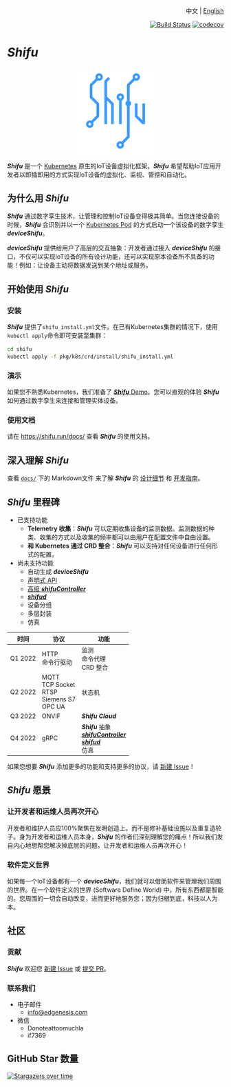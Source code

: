 <div align="right">

中文 | [English](README.md)

[![Build Status](https://dev.azure.com/Edgenesis/shifu/_apis/build/status/shifu-build-muiltistage?branchName=main)](https://dev.azure.com/Edgenesis/shifu/_build/latest?definitionId=19&branchName=main)
[![codecov](https://codecov.io/gh/Edgenesis/shifu/branch/main/graph/badge.svg?token=OX2UN22O3Z)](https://codecov.io/gh/Edgenesis/shifu)

</div>

# ***Shifu***

<div align="center">

<img width="200px" src="./img/shifu-logo.svg"></img>

</div>

***Shifu*** 是一个 [Kubernetes](https://kubernetes.io/zh-cn/) 原生的IoT设备虚拟化框架。***Shifu*** 希望帮助IoT应用开发者以即插即用的方式实现IoT设备的虚拟化、监视、管控和自动化。

## 为什么用 ***Shifu***

***Shifu*** 通过数字孪生技术，让管理和控制IoT设备变得极其简单。当您连接设备的时候，***Shifu*** 会识别并以一个 [Kubernetes Pod](https://kubernetes.io/zh-cn/docs/concepts/workloads/pods/) 的方式启动一个该设备的数字孪生 ***deviceShifu***。

***deviceShifu*** 提供给用户了高层的交互抽象：开发者通过接入 ***deviceShifu*** 的接口，不仅可以实现IoT设备的所有设计功能，还可以实现原本设备所不具备的功能！例如：让设备主动将数据发送到某个地址或服务。

## 开始使用 ***Shifu***

### 安装

***Shifu*** 提供了`shifu_install.yml`文件。在已有Kubernetes集群的情况下，使用`kubectl apply`命令即可安装至集群：

```sh
cd shifu
kubectl apply -f pkg/k8s/crd/install/shifu_install.yml
```

### 演示

如果您不熟悉Kubernetes，我们准备了 [***Shifu*** Demo](https://shifu.run/demo/)。您可以直观的体验 ***Shifu*** 如何通过数字孪生来连接和管理实体设备。

### 使用文档

请在 <https://shifu.run/docs/> 查看 ***Shifu*** 的使用文档。

## 深入理解 ***Shifu***

查看 [`docs/`](./docs/) 下的 Markdown文件 来了解 ***Shifu*** 的 [设计细节](./docs/design/) 和 [开发指南](./docs/guide/)。

## ***Shifu*** 里程碑

- 已支持功能
    - **Telemetry 收集**：***Shifu*** 可以定期收集设备的监测数据。监测数据的种类、收集的方式以及收集的频率都可以由用户在配置文件中自由设置。
    - **和 Kubernetes 通过 CRD 整合**：***Shifu*** 可以支持对任何设备进行任何形式的配置。
- 尚未支持功能
    - 自动生成 ***deviceShifu***
    - [声明式 API](https://kubernetes.io/docs/concepts/extend-kubernetes/api-extension/custom-resources/#declarative-apis)
    - [高级 ***shifuController***](docs/design/design-shifuController-zh.md)
    - [***shifud***](docs/design/design-shifud-zh.md)
    - 设备分组
    - 多层封装
    - 仿真

| 时间 | 协议 | 功能 |
| --- | --- | --- |
| Q1 2022 | HTTP <br> 命令行驱动 | 监测 <br> 命令代理 <br> CRD 整合 |
| Q2 2022 | MQTT <br> TCP Socket <br> RTSP <br> Siemens S7 <br> OPC UA | 状态机 |
| Q3 2022 | ONVIF | ***Shifu Cloud*** |
| Q4 2022 | gRPC | ***Shifu*** 抽象 <br> [***shifuController***](docs/design/design-shifuController-zh.md) <br> [***shifud***](docs/design/design-shifud-zh.md) <br> 仿真 |

如果您想要 ***Shifu*** 添加更多的功能和支持更多的协议，请 [新建 Issue](https://github.com/Edgenesis/shifu/issues)！

## ***Shifu*** 愿景

### 让开发者和运维人员再次开心

开发者和维护人员应100%聚焦在发明创造上，而不是修补基础设施以及重复造轮子。身为开发者和运维人员本身，***Shifu*** 的作者们深刻理解您的痛点！所以我们发自内心地想帮您解决掉底层的问题，让开发者和运维人员再次开心！

### 软件定义世界

如果每一个IoT设备都有一个 ***deviceShifu***，我们就可以借助软件来管理我们周围的世界。在一个软件定义的世界 (Software Define World) 中，所有东西都是智能的。您周围的一切会自动改变，进而更好地服务您；因为归根到底，科技以人为本。

## 社区

### 贡献

***Shifu*** 欢迎您 [新建 Issue](https://github.com/Edgenesis/shifu/issues/new) 或 [提交 PR](https://github.com/Edgenesis/shifu/pulls)。

### 联系我们

- 电子邮件
    - info@edgenesis.com 
- 微信
    - Donoteattoomuchla 
    - if7369

## GitHub Star 数量

[![Stargazers over time](https://starchart.cc/Edgenesis/shifu.svg)](https://starchart.cc/Edgenesis/shifu)
